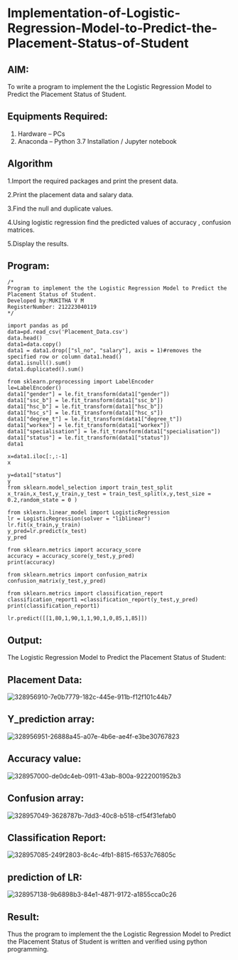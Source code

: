# Implementation-of-Logistic-Regression-Model-to-Predict-the-Placement-Status-of-Student

## AIM:
To write a program to implement the the Logistic Regression Model to Predict the Placement Status of Student.

## Equipments Required:
1. Hardware – PCs
2. Anaconda – Python 3.7 Installation / Jupyter notebook

## Algorithm
1.Import the required packages and print the present data. 

2.Print the placement data and salary data. 

3.Find the null and duplicate values.

4.Using logistic regression find the predicted values of accuracy , confusion matrices.

5.Display the results. 
 

## Program:
```
/*
Program to implement the the Logistic Regression Model to Predict the Placement Status of Student.
Developed by:MUKITHA V M 
RegisterNumber: 212223040119 
*/
```
```
import pandas as pd
data=pd.read_csv('Placement_Data.csv')
data.head()
data1=data.copy()
data1 = data1.drop(["sl_no", "salary"], axis = 1)#removes the specified row or column data1.head()
data1.isnull().sum()
data1.duplicated().sum()

from sklearn.preprocessing import LabelEncoder
le=LabelEncoder()
data1["gender"] = le.fit_transform(data1["gender"])
data1["ssc_b"] = le.fit_transform(data1["ssc_b"])
data1["hsc_b"] = le.fit_transform(data1["hsc_b"])
data1["hsc_s"] = le.fit_transform(data1["hsc_s"])
data1["degree_t"] = le.fit_transform(data1["degree_t"])
data1["workex"] = le.fit_transform(data1["workex"])
data1["specialisation"] = le.fit_transform(data1["specialisation"])
data1["status"] = le.fit_transform(data1["status"])
data1

x=data1.iloc[:,:-1]
x

y=data1["status"]
y
from sklearn.model_selection import train_test_split
x_train,x_test,y_train,y_test = train_test_split(x,y,test_size = 0.2,random_state = 0 )

from sklearn.linear_model import LogisticRegression
lr = LogisticRegression(solver = "liblinear")
lr.fit(x_train,y_train)
y_pred=lr.predict(x_test)
y_pred

from sklearn.metrics import accuracy_score
accuracy = accuracy_score(y_test,y_pred)
print(accuracy)

from sklearn.metrics import confusion_matrix
confusion_matrix(y_test,y_pred)

from sklearn.metrics import classification_report
classification_report1 =classification_report(y_test,y_pred)
print(classification_report1)

lr.predict([[1,80,1,90,1,1,90,1,0,85,1,85]])

```
## Output:
The Logistic Regression Model to Predict the Placement Status of Student:

## Placement Data:
![328956910-7e0b7779-182c-445e-911b-f12f101c44b7](https://github.com/user-attachments/assets/4e203c33-838e-4d51-adb5-92f8f16ad421)
## Y_prediction array:
![328956951-26888a45-a07e-4b6e-ae4f-e3be30767823](https://github.com/user-attachments/assets/efbd8633-43ce-4d84-8645-8b8d8da0cb20)
## Accuracy value:
![328957000-de0dc4eb-0911-43ab-800a-9222001952b3](https://github.com/user-attachments/assets/c9a0240f-b756-4c03-945f-74d96b8104ef)
## Confusion array:
![328957049-3628787b-7dd3-40c8-b518-cf54f31efab0](https://github.com/user-attachments/assets/b740c4ea-27d4-4f0f-bbff-2796320af753)
## Classification Report:
![328957085-249f2803-8c4c-4fb1-8815-f6537c76805c](https://github.com/user-attachments/assets/bd805e5a-3b58-4f9a-a02d-9cc9a9914e14)
## prediction of LR:
![328957138-9b6898b3-84e1-4871-9172-a1855cca0c26](https://github.com/user-attachments/assets/bedc1062-517f-4675-ba2b-5ee43e3d6847)

## Result:
Thus the program to implement the the Logistic Regression Model to Predict the Placement Status of Student is written and verified using python programming.
